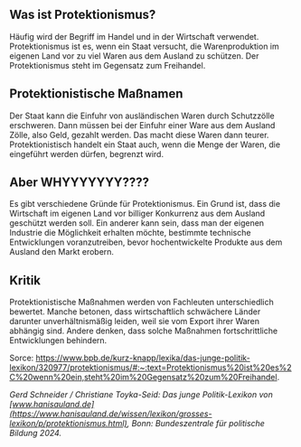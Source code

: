 ## Was ist Protektionismus?
Häufig wird der Begriff im Handel und in der Wirtschaft verwendet. Protektionismus ist es, wenn ein Staat versucht, die Warenproduktion im eigenen Land vor zu viel Waren aus dem Ausland zu schützen. Der Protektionismus steht im Gegensatz zum Freihandel.

## Protektionistische Maßnamen
Der Staat kann die Einfuhr von ausländischen Waren durch Schutzzölle erschweren. Dann müssen bei der Einfuhr einer Ware aus dem Ausland Zölle, also Geld, gezahlt werden. Das macht diese Waren dann teurer. Protektionistisch handelt ein Staat auch, wenn die Menge der Waren, die eingeführt werden dürfen, begrenzt wird.

## Aber WHYYYYYYY????

Es gibt verschiedene Gründe für Protektionismus. Ein Grund ist, dass die Wirtschaft im eigenen Land vor billiger Konkurrenz aus dem Ausland geschützt werden soll. Ein anderer kann sein, dass man der eigenen Industrie die Möglichkeit erhalten möchte, bestimmte technische Entwicklungen voranzutreiben, bevor hochentwickelte Produkte aus dem Ausland den Markt erobern.

## Kritik
Protektionistische Maßnahmen werden von Fachleuten unterschiedlich bewertet. Manche betonen, dass wirtschaftlich schwächere Länder darunter unverhältnismäßig leiden, weil sie vom Export ihrer Waren abhängig sind. Andere denken, dass solche Maßnahmen fortschrittliche Entwicklungen behindern.

Sorce:
https://www.bpb.de/kurz-knapp/lexika/das-junge-politik-lexikon/320977/protektionismus/#:~:text=Protektionismus%20ist%20es%2C%20wenn%20ein,steht%20im%20Gegensatz%20zum%20Freihandel.

_Gerd Schneider / Christiane Toyka-Seid: Das junge Politik-Lexikon von [www.hanisauland.de](https://www.hanisauland.de/wissen/lexikon/grosses-lexikon/p/protektionismus.html), Bonn: Bundeszentrale für politische Bildung 2024._